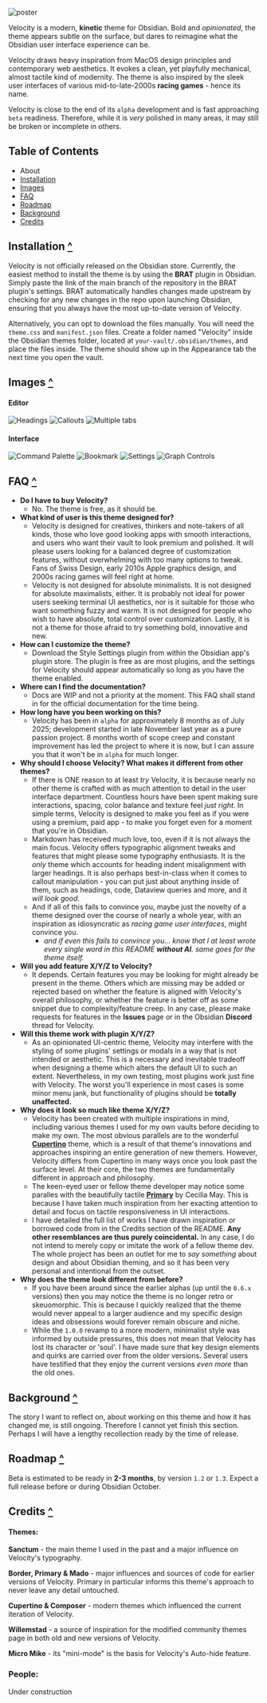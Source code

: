 ![poster](./assets/poster.png)

Velocity is a modern, **kinetic** theme for Obsidian. Bold and _opinionated_, the theme appears subtle on the surface, but dares to reimagine what the Obsidian user interface experience can be.   

Velocity draws heavy inspiration from MacOS design principles and contemporary web aesthetics. It evokes a clean, yet playfully mechanical, almost tactile kind of modernity. The theme is also inspired by the sleek user interfaces of various mid-to-late-2000s **racing games** - hence its name. 

Velocity is close to the end of its ``alpha`` development and is fast approaching ``beta`` readiness. Therefore, while it is _very_ polished in many areas, it may still be broken or incomplete in others. 

## Table of Contents

- About
- [Installation](#Installation)
- [Images](#Images)
- [FAQ](#FAQ)
- [Roadmap](#Roadmap)
- [Background](#Background)
- [Credits](#Credits)

## Installation [^](#Table-of-Contents)
Velocity is not officially released on the Obsidian store. Currently, the easiest method to install the theme is by using the **BRAT** plugin in Obsidian. Simply paste the link of the main branch of the repository in the BRAT plugin's settings. BRAT automatically handles changes made upstream by checking for any new changes in the repo upon launching Obsidian, ensuring that you always have the most up-to-date version of Velocity.

Alternatively, you can opt to download the files manually. You will need the ``theme.css`` and ``manifest.json`` files. Create a folder named "Velocity" inside the Obsidian themes folder, located at ``your-vault/.obsidian/themes``, and place the files inside. The theme should show up in the Appearance tab the next time you open the vault.

## Images [^](#Table-of-Contents) 

#### Editor 
![Headings](./assets/headings.png)
![Callouts](./assets/callouts.png)
![Multiple tabs](./assets/multiple-tabs.png)

#### Interface
![Command Palette](./assets/command-palette.png)
![Bookmark](./assets/bookmark.png)
![Settings](./assets/settings.png)
![Graph Controls](./assets/graph-controls.png)

## FAQ [^](#Table-of-Contents)
- **Do I have to buy Velocity?**
  - No. The theme is free, as it should be.
- **What kind of user is this theme designed for?**
  - Velocity is designed for creatives, thinkers and note-takers of all kinds, those who love good looking apps with smooth interactions, and users who want their vault to look premium and polished. It will please users looking for a balanced degree of customization features, without overwhelming with too many options to tweak. Fans of Swiss Design, early 2010s Apple graphics design, and 2000s racing games will feel right at home.
  - Velocity is not designed for absolute minimalists. It is not designed for absolute maximalists, either. It is probably not ideal for power users seeking terminal UI aesthetics, nor is it suitable for those who want something fuzzy and warm. It is not designed for people who wish to have absolute, total control over customization. Lastly, it is not a theme for those afraid to try something bold, innovative and new.
- **How can I customize the theme?**
  - Download the Style Settings plugin from within the Obsidian app's plugin store. The plugin is free as are most plugins, and the settings for Velocity should appear automatically so long as you have the theme enabled.
- **Where can I find the documentation?**
  - Docs are WIP and not a priority at the moment. This FAQ shall stand in for the official documentation for the time being. 
- **How long have you been working on this?**
  - Velocity has been in ``alpha`` for approximately 8 months as of July 2025; development started in late November last year as a pure passion project. 8 months worth of scope creep and constant improvement has led the project to where it is now, but I can assure you that it won't be in ``alpha`` for much longer.
- **Why should I choose Velocity? What makes it different from other themes?**
  - If there is ONE reason to at least _try_ Velocity, it is because nearly no other theme is crafted with as much attention to detail in the user interface department. Countless hours have been spent making sure interactions, spacing, color balance and texture feel _just right_. In simple terms, Velocity is designed to make you feel as if you were using a premium, paid app - to make you forget even for a moment that you're in Obsidian.
  - Markdown has received much love, too, even if it is not always the main focus. Velocity offers typographic alignment tweaks and features that might please some typography enthusiasts. It is the _only_ theme which accounts for heading indent misalignment with larger headings. It is also perhaps best-in-class when it comes to callout manipulation - you can put just about anything inside of them, such as headings, code, Dataview queries and more, and it _will look good_. 
  - And if all of this fails to convince you, maybe just the novelty of a theme designed over the course of nearly a whole year, with an inspiration as idiosyncratic as _racing game user interfaces_, might convince you.
    - _and if even this fails to convince you... know that I at least wrote every single word in this README **without AI**. same goes for the theme itself._
- **Will you add feature X/Y/Z to Velocity?**
  - It depends. Certain features you may be looking for might already be present in the theme. Others which are missing may be added or rejected based on whether the feature is aligned with Velocity's overall philosophy, or whether the feature is better off as some snippet due to complexity/feature creep. In any case, please make requests for features in the **Issues** page or in the Obsidian **Discord** thread for Velocity.
- **Will this theme work with plugin X/Y/Z?**
  - As an opinionated UI-centric theme, Velocity may interfere with the styling of some plugins' settings or modals in a way that is not intended or aesthetic. This is a necessary and inevitable tradeoff when designing a theme which alters the default UI to such an extent. Nevertheless, in my own testing, most plugins work just fine with Velocity. The worst you'll experience in most cases is some minor menu jank, but functionality of plugins should be **totally unaffected.**
- **Why does it look so much like theme X/Y/Z?**
  - Velocity has been created with multiple inspirations in mind, including various themes I used for my own vaults before deciding to make my own. The most obvious parallels are to the wonderful **[Cupertino](https://github.com/aaaaalexis/obsidian-cupertino)** theme, which is a result of that theme's innovations and approaches inspiring an entire generation of new themers. However, Velocity differs from Cupertino in many ways once you look past the surface level. At their core, the two themes are fundamentally different in approach and philosophy.
  - The keen-eyed user or fellow theme developer may notice some paralles with the beautifully tactile **[Primary](https://github.com/primary-theme/obsidian)** by Cecilia May. This is because I have taken much inspiration from her exacting attention to detail and focus on tactile responsiveness in UI interactions. 
  - I have detailed the full list of works I have drawn inspiration or borrowed code from in the Credits section of the README. **Any other resemblances are thus purely coincidental.** In any case, I do not intend to merely copy or imitate the work of a fellow theme dev. The whole project has been an outlet for me to _say something_ about design and about Obsidian theming, and so it has been very personal and intentional from the outset. 
- **Why does the theme look different from before?**
  - If you have been around since the earlier alphas (up until the ``0.6.x`` versions) then you may notice the theme is no longer retro or skeuomorphic. This is because I quickly realized that the theme would never appeal to a larger audience and my specific design ideas and obsessions would forever remain obscure and niche. 
  - While the ``1.0.0`` revamp to a more modern, minimalist style was informed by outside pressures, this does not mean that Velocity has lost its character or 'soul'. I have made sure that key design elements and quirks are carried over from the older versions. Several users have testified that they enjoy the current versions _even more_ than the old ones.
  
## Background [^](#Table-of-Contents)

The story I want to reflect on, about working on this theme and how it has changed me, is still ongoing. Therefore I cannot yet finish this section. Perhaps I will have a lengthy recollection ready by the time of release.

## Roadmap [^](#Table-of-Contents)

Beta is estimated to be ready in **2-3 months**, by version ``1.2`` or ``1.3``. 
Expect a full release before or during Obsidian October.

## Credits [^](#Table-of-Contents)

#### Themes:

**Sanctum** - the main theme I used in the past and a major influence on Velocity's typography.

**Border, Primary & Mado** - major influences and sources of code for earlier versions of Velocity. Primary in particular informs this theme's approach to never leave any detail untouched.

**Cupertino & Composer** - modern themes which influenced the current iteration of Velocity. 

**Willemstad** - a source of inspiration for the modified community themes page in both old and new versions of Velocity.

**Micro Mike** - its "mini-mode" is the basis for Velocity's Auto-hide feature.

### People:

Under construction
